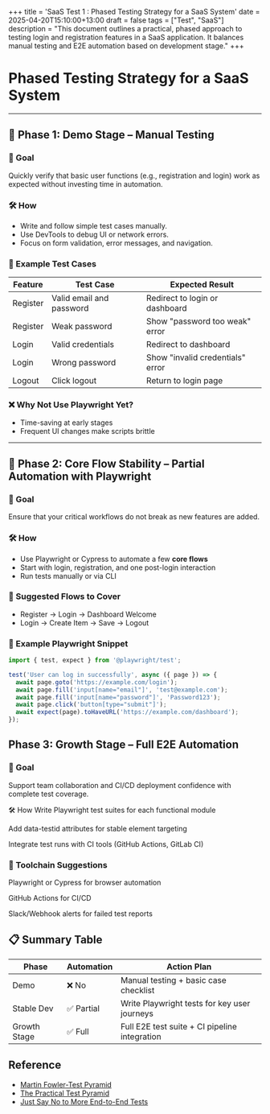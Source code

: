 +++
title = 'SaaS Test 1 : Phased Testing Strategy for a SaaS System'
date = 2025-04-20T15:10:00+13:00
draft = false
tags = ["Test", "SaaS"]
description = "This document outlines a practical, phased approach to testing login and registration features in a SaaS application. It balances manual testing and E2E automation based on development stage."
+++
# Phased Testing Strategy for a SaaS System



---

## 🧪 Phase 1: Demo Stage – Manual Testing

### 🎯 Goal
Quickly verify that basic user functions (e.g., registration and login) work as expected without investing time in automation.

### 🛠️ How
- Write and follow simple test cases manually.
- Use DevTools to debug UI or network errors.
- Focus on form validation, error messages, and navigation.

### 🧾 Example Test Cases

| Feature      | Test Case                                        | Expected Result                         |
|--------------|--------------------------------------------------|------------------------------------------|
| Register     | Valid email and password                         | Redirect to login or dashboard           |
| Register     | Weak password                                    | Show "password too weak" error           |
| Login        | Valid credentials                                | Redirect to dashboard                    |
| Login        | Wrong password                                   | Show "invalid credentials" error         |
| Logout       | Click logout                                     | Return to login page                     |

### ❌ Why Not Use Playwright Yet?
- Time-saving at early stages
- Frequent UI changes make scripts brittle

---

## 🚀 Phase 2: Core Flow Stability – Partial Automation with Playwright

### 🎯 Goal
Ensure that your critical workflows do not break as new features are added.

### 🛠️ How
- Use Playwright or Cypress to automate a few **core flows**
- Start with login, registration, and one post-login interaction
- Run tests manually or via CLI

### 🧩 Suggested Flows to Cover
- Register → Login → Dashboard Welcome
- Login → Create Item → Save → Logout

### 🧪 Example Playwright Snippet

```ts
import { test, expect } from '@playwright/test';

test('User can log in successfully', async ({ page }) => {
  await page.goto('https://example.com/login');
  await page.fill('input[name="email"]', 'test@example.com');
  await page.fill('input[name="password"]', 'Password123');
  await page.click('button[type="submit"]');
  await expect(page).toHaveURL('https://example.com/dashboard');
});
```

## Phase 3: Growth Stage – Full E2E Automation

### 🎯 Goal
Support team collaboration and CI/CD deployment confidence with complete test coverage.

🛠️ How
Write Playwright test suites for each functional module

Add data-testid attributes for stable element targeting

Integrate test runs with CI tools (GitHub Actions, GitLab CI)

### 🧰 Toolchain Suggestions
Playwright or Cypress for browser automation

GitHub Actions for CI/CD

Slack/Webhook alerts for failed test reports

## 📋 Summary Table

|Phase|	Automation	|Action Plan|
|--------------|--------------------------------------------------|------------------------------------------|
|Demo	|❌ No	|Manual testing + basic case checklist|
|Stable Dev|	✅ Partial|	Write Playwright tests for key user journeys|
|Growth Stage|	✅ Full|	Full E2E test suite + CI pipeline integration|


## Reference

* [Martin Fowler-Test Pyramid](https://martinfowler.com/bliki/TestPyramid.html)
* [The Practical Test Pyramid](https://martinfowler.com/articles/practical-test-pyramid.html)
* [Just Say No to More End-to-End Tests](https://testing.googleblog.com/2015/04/just-say-no-to-more-end-to-end-tests.html)
